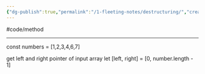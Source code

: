 ```yaml
---
{"dg-publish":true,"permalink":"/1-fleeting-notes/destructuring/","created":"2023-04-30 12:27","updated":"2023-08-03 07:33"}
---
```


#code/method 

---
const numbers = [1,2,3,4,6,7]

get left and right pointer of input array
let [left, right] = [0, number.length - 1]